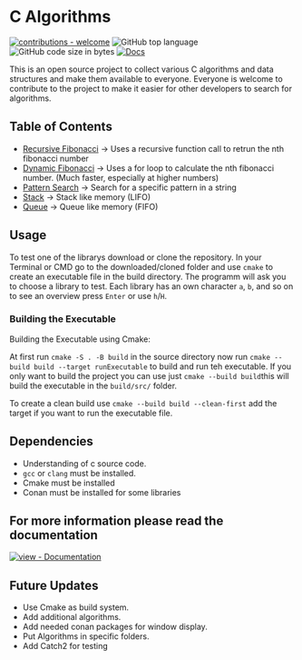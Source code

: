 # C Algorithms

[![contributions - welcome](https://img.shields.io/badge/contributions-welcome-blue)](/CONTRIBUTING.md "Go to contributions doc")
![GitHub top language](https://img.shields.io/github/languages/top/LeonWandruschka/C_Algorithms) ![GitHub code size in bytes](https://img.shields.io/github/languages/code-size/LeonWandruschka/C_Algorithms) [![Docs](https://github.com/LeonWandruschka/C_Algorithms/actions/workflows/documentation.yml/badge.svg)](https://github.com/LeonWandruschka/C_Algorithms/actions/workflows/documentation.yml)

This is an open source project to collect various C algorithms and data structures and make them available to everyone.
Everyone is welcome to contribute to the project to make it easier for other developers to search for algorithms.

## Table of Contents

- [Recursive Fibonacci](misc/src/recursiveFib.c) &rarr; Uses a recursive function call to retrun the nth fibonacci number
- [Dynamic Fibonacci](misc/src/dynamicFib.c) &rarr; Uses a for loop to calculate the nth fibonacci number. (Much faster, especially at higher numbers)
- [Pattern Search](search/src/patternSearch.c) &rarr; Search for a specific pattern in a string
- [Stack](memory/src/stack.c) &rarr; Stack like memory (LIFO)
- [Queue](memory/src/queue.c) &rarr; Queue like memory (FIFO)

## Usage

To test one of the librarys download or clone the repository.
In your Terminal or CMD go to the downloaded/cloned folder and use ```cmake``` to create an executable file in the build directory.
The programm will ask you to choose a library to test. Each library has an own character ```a```, ```b```, and so on to see an overview press ```Enter``` or use ```h```/```H```.

### Building the Executable

<!--- Build using Makefile and Cmake --->


Building the Executable using Cmake:

At first run ```cmake -S . -B build``` in the source directory
now run ```cmake --build build --target runExecutable``` to build and run teh executable.
If you only want to build the project you can use just ```cmake --build build```this will build the executable in the ```build/src/``` folder.

To create a clean build use ```cmake --build build --clean-first``` add the target if you want to run the executable file.

## Dependencies

- Understanding of c source code.
- ```gcc``` or ```clang``` must be installed.
- Cmake must be installed
- Conan must be installed for some libraries

## For more information please read the documentation

[![view - Documentation](https://img.shields.io/badge/view-Documentation-blue)](https://leonwandruschka.github.io/C_Algorithms/)

## Future Updates

- Use Cmake as build system.
- Add additional algorithms.
- Add needed conan packages for window display.
- Put Algorithms in specific folders.
- Add Catch2 for testing
